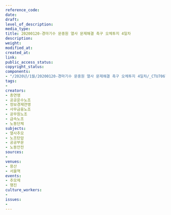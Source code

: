 ```yaml
---
reference_code: 
date: 
draft: 
level_of_description: 
media_type: 
title: 20200120-경마기수 문중원 열사 문제해결 촉구 오체투지 4일차
description: 
weight: 
modified_at: 
created_at: 
link: 
public_access_status: 
copyright_status: 
components:
- "/2020년/1월/20200120-경마기수 문중원 열사 문제해결 촉구 오체투지 4일차/_CTU7067.jpg"
tags:
- 
creators:
- 총연맹
- 공공운수노조
- 정보경제연맹
- 사무금융노조
- 공무원노조
- 금속노조
- 노동단체
subjects:
- 열사추모
- 노조탄압
- 공공부문
- 노동안전
sources:
- 
venues:
- 용산
- 서울역
events:
- 추모제
- 행진
culture_workers:
- 
issues:
- 
---
```

